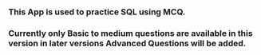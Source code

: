 ### This App is used to practice SQL using MCQ.

### Currently only Basic to medium questions are available in this version in later versions Advanced Questions will be added.
